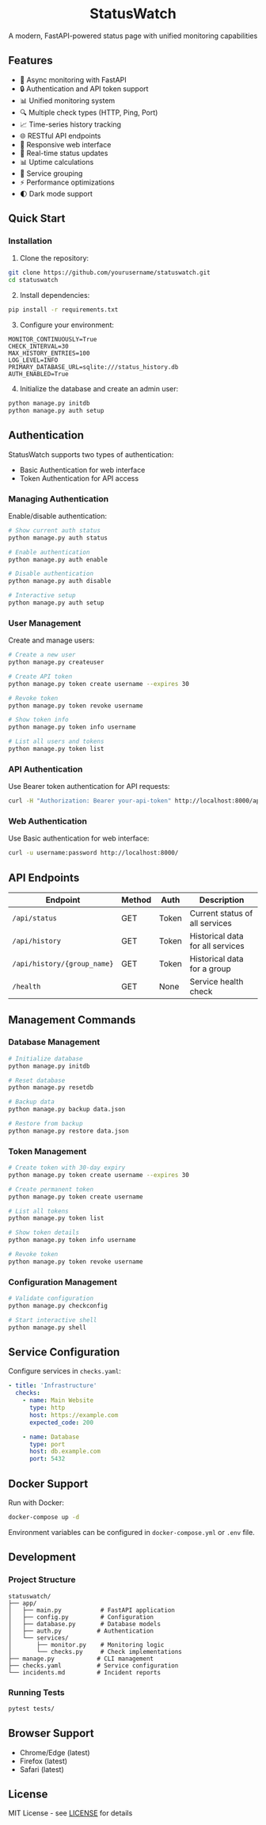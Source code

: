 <div align="center">
  <h1>StatusWatch</h1>
  <p>A modern, FastAPI-powered status page with unified monitoring capabilities</p>
</div>

## Features

- 🚀 Async monitoring with FastAPI
- 🔒 Authentication and API token support
- 📊 Unified monitoring system
- 🔍 Multiple check types (HTTP, Ping, Port)
- 📈 Time-series history tracking
- 🌐 RESTful API endpoints
- 📱 Responsive web interface
- 🔄 Real-time status updates
- 📊 Uptime calculations
- 🎯 Service grouping
- ⚡ Performance optimizations
- 🌓 Dark mode support

## Quick Start

### Installation

1. Clone the repository:
```bash
git clone https://github.com/yourusername/statuswatch.git
cd statuswatch
```

2. Install dependencies:
```bash
pip install -r requirements.txt
```

3. Configure your environment:
```env
MONITOR_CONTINUOUSLY=True
CHECK_INTERVAL=30
MAX_HISTORY_ENTRIES=100
LOG_LEVEL=INFO
PRIMARY_DATABASE_URL=sqlite:///status_history.db
AUTH_ENABLED=True
```

4. Initialize the database and create an admin user:
```bash
python manage.py initdb
python manage.py auth setup
```

## Authentication

StatusWatch supports two types of authentication:
- Basic Authentication for web interface
- Token Authentication for API access

### Managing Authentication

Enable/disable authentication:
```bash
# Show current auth status
python manage.py auth status

# Enable authentication
python manage.py auth enable

# Disable authentication
python manage.py auth disable

# Interactive setup
python manage.py auth setup
```

### User Management

Create and manage users:
```bash
# Create a new user
python manage.py createuser

# Create API token
python manage.py token create username --expires 30

# Revoke token
python manage.py token revoke username

# Show token info
python manage.py token info username

# List all users and tokens
python manage.py token list
```

### API Authentication

Use Bearer token authentication for API requests:
```bash
curl -H "Authorization: Bearer your-api-token" http://localhost:8000/api/status
```

### Web Authentication

Use Basic authentication for web interface:
```bash
curl -u username:password http://localhost:8000/
```

## API Endpoints

| Endpoint | Method | Auth | Description |
|----------|--------|------|-------------|
| `/api/status` | GET | Token | Current status of all services |
| `/api/history` | GET | Token | Historical data for all services |
| `/api/history/{group_name}` | GET | Token | Historical data for a group |
| `/health` | GET | None | Service health check |

## Management Commands

### Database Management
```bash
# Initialize database
python manage.py initdb

# Reset database
python manage.py resetdb

# Backup data
python manage.py backup data.json

# Restore from backup
python manage.py restore data.json
```

### Token Management
```bash
# Create token with 30-day expiry
python manage.py token create username --expires 30

# Create permanent token
python manage.py token create username

# List all tokens
python manage.py token list

# Show token details
python manage.py token info username

# Revoke token
python manage.py token revoke username
```

### Configuration Management
```bash
# Validate configuration
python manage.py checkconfig

# Start interactive shell
python manage.py shell
```

## Service Configuration

Configure services in `checks.yaml`:
```yaml
- title: 'Infrastructure'
  checks:
    - name: Main Website
      type: http
      host: https://example.com
      expected_code: 200

    - name: Database
      type: port
      host: db.example.com
      port: 5432
```

## Docker Support

Run with Docker:
```bash
docker-compose up -d
```

Environment variables can be configured in `docker-compose.yml` or `.env` file.

## Development

### Project Structure
```
statuswatch/
├── app/
│   ├── main.py           # FastAPI application
│   ├── config.py         # Configuration
│   ├── database.py       # Database models
│   ├── auth.py          # Authentication
│   └── services/
│       ├── monitor.py    # Monitoring logic
│       └── checks.py     # Check implementations
├── manage.py            # CLI management
├── checks.yaml          # Service configuration
└── incidents.md         # Incident reports
```

### Running Tests
```bash
pytest tests/
```

## Browser Support
- Chrome/Edge (latest)
- Firefox (latest)
- Safari (latest)

## License
MIT License - see [LICENSE](LICENSE) for details
